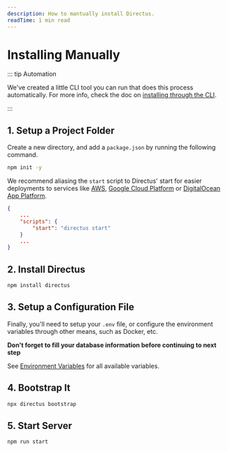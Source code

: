 ```yaml
---
description: How to mantually install Directus.
readTime: 1 min read
---
```


# Installing Manually

::: tip Automation

We've created a little CLI tool you can run that does this process automatically. For more info, check the doc on
[installing through the CLI](/self-hosted/installation/cli).

:::

## 1. Setup a Project Folder

Create a new directory, and add a `package.json` by running the following command.

```bash
npm init -y
```

We recommend aliasing the `start` script to Directus' start for easier deployments to services like
[AWS](/self-hosted/installation/aws), [Google Cloud Platform](/self-hosted/installation/gcp) or
[DigitalOcean App Platform](/self-hosted/installation/digitalocean-app-platform).

```json
{
	...
	"scripts": {
		"start": "directus start"
	}
	...
}
```

## 2. Install Directus

```bash
npm install directus
```

## 3. Setup a Configuration File

Finally, you'll need to setup your `.env` file, or configure the environment variables through other means, such as
Docker, etc.

**Don't forget to fill your database information before continuing to next step**

See [Environment Variables](/self-hosted/config-options#general) for all available variables.

## 4. Bootstrap It

```bash
npx directus bootstrap
```

## 5. Start Server

```bash
npm run start
```
